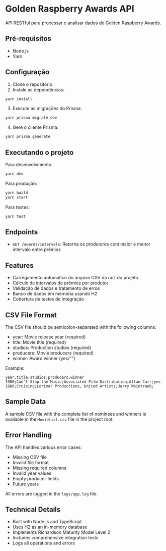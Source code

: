 # Golden Raspberry Awards API

API RESTful para processar e analisar dados do Golden Raspberry Awards.

## Pré-requisitos

- Node.js
- Yarn

## Configuração

1. Clone o repositório
2. Instale as dependências:
```bash
yarn install
```

3. Execute as migrações do Prisma:
```bash
yarn prisma migrate dev
```

4. Gere o cliente Prisma:
```bash
yarn prisma generate
```

## Executando o projeto

Para desenvolvimento:
```bash
yarn dev
```

Para produção:
```bash
yarn build
yarn start
```

Para testes:
```bash
yarn test
```

## Endpoints

- `GET /awards/intervals`: Retorna os produtores com maior e menor intervalo entre prêmios

## Features

- Carregamento automático do arquivo CSV da raiz do projeto
- Cálculo de intervalos de prêmios por produtor
- Validação de dados e tratamento de erros
- Banco de dados em memória usando H2
- Cobertura de testes de integração

## CSV File Format

The CSV file should be semicolon-separated with the following columns:
- year: Movie release year (required)
- title: Movie title (required)
- studios: Production studios (required)
- producers: Movie producers (required)
- winner: Award winner (yes/"")

Example:
```csv
year;title;studios;producers;winner
1980;Can't Stop the Music;Associated Film Distribution;Allan Carr;yes
1980;Cruising;Lorimar Productions, United Artists;Jerry Weintraub;
```

## Sample Data

A sample CSV file with the complete list of nominees and winners is available in the `Movielist.csv` file in the project root.

## Error Handling

The API handles various error cases:
- Missing CSV file
- Invalid file format
- Missing required columns
- Invalid year values
- Empty producer fields
- Future years

All errors are logged in the `logs/app.log` file.

## Technical Details

- Built with Node.js and TypeScript
- Uses H2 as an in-memory database
- Implements Richardson Maturity Model Level 2
- Includes comprehensive integration tests
- Logs all operations and errors
